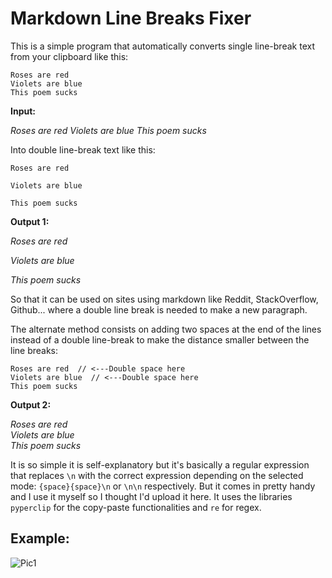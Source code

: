 # Markdown Line Breaks Fixer

This is a simple program that automatically converts single line-break text from your clipboard like this:

    Roses are red
    Violets are blue
    This poem sucks

**Input:**

*Roses are red*
*Violets are blue*
*This poem sucks*

Into double line-break text like this:

    Roses are red

    Violets are blue

    This poem sucks

**Output 1:**

*Roses are red*

*Violets are blue*

*This poem sucks*

So that it can be used on sites using markdown like Reddit, StackOverflow, Github... where a double line break is needed to make a new paragraph.

The alternate method consists on adding two spaces at the end of the lines instead of a double line-break to make the distance smaller between the line breaks:

    Roses are red  // <---Double space here
    Violets are blue  // <---Double space here
    This poem sucks

**Output 2:**

*Roses are red*  
*Violets are blue*  
*This poem sucks*

It is so simple it is self-explanatory but it's basically a regular expression that replaces `\n` with the correct expression depending on the selected mode: `{space}{space}\n` or `\n\n` respectively. But it comes in pretty handy and I use it myself so I thought I'd upload it here. It uses the libraries `pyperclip` for the copy-paste functionalities and `re` for regex.

## Example:

![Pic1](https://i.imgur.com/yXkiZrG.png)
